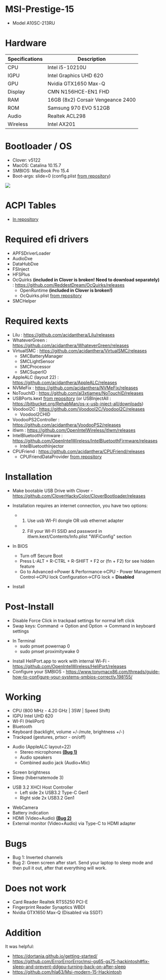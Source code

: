 # MSI-Prestige-15
- Model A10SC-213RU

# Hardware
|Specifications | Description|
|-|-|
|CPU       | Intel i5-10210U|
|IGPU      | Intel Graphics UHD 620|
|GPU       | Nvidia GTX1650 Max-Q
|Display   | CMN N156HCE-EN1 FHD
|RAM       | 16GB (8x2) Corsair Vengeance 2400|
|ROM       | Samsung 970 EVO 512GB|
|Audio     | Realtek ACL298|
|Wireless  | Intel AX201|

# Bootloader / OS
- Clover: v5122
- MacOS: Catalina 10.15.7
- SMBIOS: MacBook Pro 15.4
- Boot-args: slide=0 (config.plist [from repository](https://github.com/KerKerOgh/MSI-Prestige-15-Hackintosh/blob/master/Configs/config.plist))

<img src="https://github.com/KerKerOgh/MSI-Prestige-15-Hackintosh/blob/master/Screenshot.png/">

# ACPI Tables
- [In repository](https://github.com/KerKerOgh/MSI-Prestige-15-Hackintosh/tree/master/ACPI/patched)

# Required efi drivers
- APFSDriverLoader
- AudioDxe
- DataHubDxe
- FSInject
- HFSPlus
- OcQuirks **(included in Clover is broken! Need to download separately)** : https://github.com/ReddestDream/OcQuirks/releases
  - OpenRuntime **(included in Clover is broken!)**
  + OcQuirks.plist [from repository](https://github.com/KerKerOgh/MSI-Prestige-15-Hackintosh/blob/master/Configs/OcQuirks.plist)
- SMCHelper

# Required kexts
- Lilu : https://github.com/acidanthera/Lilu/releases
- WhateverGreen : https://github.com/acidanthera/WhateverGreen/releases
- VirtualSMC : https://github.com/acidanthera/VirtualSMC/releases
  - SMCBatteryManager
  - SMCLightSensor
  - SMCProcessor
  - SMCSuperIO
- AppleALC (layout 22) : https://github.com/acidanthera/AppleALC/releases
- NVMeFix : https://github.com/acidanthera/NVMeFix/releases
- NoTouchID : https://github.com/al3xtjames/NoTouchID/releases
- USBPorts.kext [from repository](https://github.com/KerKerOgh/MSI-Prestige-15-Hackintosh/tree/master/Kexts) (or USBInjectAll : https://bitbucket.org/RehabMan/os-x-usb-inject-all/downloads)
- Voodool2C : https://github.com/VoodooI2C/VoodooI2C/releases
  - Voodool2CHID
- VoodooPS2Controller : https://github.com/acidanthera/VoodooPS2/releases
- itlwm : https://github.com/OpenIntelWireless/itlwm/releases
- IntelBluetoothFirmware : https://github.com/OpenIntelWireless/IntelBluetoothFirmware/releases
  - IntelBluetoothInjector
- CPUFriend : https://github.com/acidanthera/CPUFriend/releases
  - CPUFriendDataProvider [from repository](https://github.com/KerKerOgh/MSI-Prestige-15-Hackintosh/tree/master/Kexts) 

# Installation
- Make bootable USB Drive with Clover \- https://github.com/CloverHackyColor/CloverBootloader/releases

* Installation requires an internet connection, you have two options:
  * 1. Use usb WI-FI dongle OR usb ethernet adapter
  * 2. Fill your WI-FI SSID and password in itlwm.kext/Contents/Info.plist "WiFiConfig" section

* In BIOS
  * Turn off Secure Boot
  * Press L-ALT + R-CTRL + R-SHIFT + F2 or (fn + F2) for see hidden feature
  * Go to Advanced->Power & Performance->CPU - Power Management Control->CPU lock Configuration->CFG lock = **Disabled**

- Install

# Post-Install
- Disable Force Click in trackpad settings for normal left click
- Swap keys: Command -> Option and Option -> Command in keyboard settings
* In Terminal
  * sudo pmset powernap 0
  * sudo pmset proximitywake 0
- Install HeliPort.app to work with internal Wi-Fi \- https://github.com/OpenIntelWireless/HeliPort/releases
- Configure your SMBIOS \- https://www.tonymacx86.com/threads/guide-how-to-configure-your-systems-smbios-correctly.198155/

# Working
- CPU (800 MHz - 4.20 GHz | 35W | Speed Shift)
- IGPU Intel UHD 620
- WI-FI (HeliPort)
- Bluetooth
- Keyboard (backlight, volume +/-/mute, brightness +/-)
- Trackpad (gestures, prtscr - on/off)
* Audio (AppleALC layout=22)
  * Stereo microphones [**(Bug 1)**](#Bugs)
  * Audio speakers
  * Combined audio jack (Audio+Mic)
- Screen brightness
- Sleep (hibernatemode 3)
* USB 3.2 XHCI Host Controller 
  * Left side 2x USB3.2 Type-C Gen1
  * Right side 2x USB3.2 Gen1
- WebCamera
- Battery indication
- HDMI (Video+Audio) [**(Bug 2)**](#Bugs)
- External monitor (Video+Audio) via Type-C to HDMI adapter  

# Bugs
- Bug 1: Inverted channels
- Bug 2: Green screen after start. Send your laptop to sleep mode and then pull it out, after that everything will work.

# Does not work
- Card Reader Realtek RTS5250 PCI-E
- Fingerprint Reader Synaptics WBDI
- Nvidia GTX1650 Max-Q (Disabled via SSDT)

# Addition
It was helpful:
- https://dortania.github.io/getting-started/
- https://github.com/ErrorErrorError/msi-gs65-gs75-hackintosh#fix-sleep-and-prevent-ddgpu-turning-back-on-after-sleep
- https://github.com/hla63/Msi-modern-15-Hackintosh
